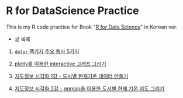 # R for DataScience Practice
This is my R code practice for Book "[R for Data Science](http://r4ds.had.co.nz/)" in Korean ver.

* 글 목록
1. [`dplyr` 팩키지 주요 동사 5가지](https://github.com/issactoast/RforDataSciencePractice/tree/master/md/tidy_main_verse5.md)

2. [plotly를 이용한 interactive 그래프 그리기](https://issactoast.github.io/rprog2-plotly.html)

3. [지도정보 시각화 1강 - 도시별 현재기온 데이터 만들기](https://github.com/issactoast/RforDataSciencePractice/blob/master/md/map1.md)

4. [지도정보 시각화 2강 - ggmap을 이용한 도시별 현재 기온 지도 그리기](https://github.com/issactoast/RforDataSciencePractice/blob/master/md/map2.md)